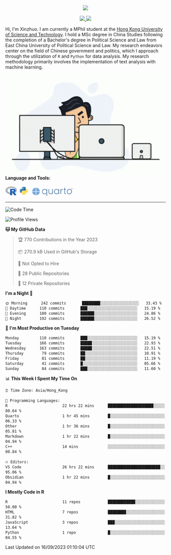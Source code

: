 <div align='center'>
<img src='https://readme-typing-svg.herokuapp.com?font=Lora&color=4d3900&center=true&lines=HKUST+Mphil+in+SOSC;Focus+on+China;Code+for+PoliSci'/>
</div>

<p align='center'>
 <a href='https://www.linkedin.com/in/xinzhuo-huang-5161011ba/' target='_blank'>
        <img src='https://img.shields.io/badge/linkedin%20-%230077B5.svg?&style=for-the-badge&logo=linkedin&logoColor=white'/>
    </a>
 <a href='https://twitter.com/HsinchoH' target='_blank'>
        <img src='https://img.shields.io/badge/Twitter-1DA1F2?style=for-the-badge&logo=twitter&logoColor=white'/>
    </a>
    </p>
    
Hi, I'm Xinzhuo. I am currently a MPhil student at the [Hong Kong University of Science and Technology](https://sosc.hkust.edu.hk/node/613). I hold a MSc degree in China Studies following the completion of a Bachelor's degree in Political Science and Law from East China University of Political Science and Law. My research endeavors center on the field of Chinese government and politics, which I approach through the utilization of `R` and `Python` for data analysis. My research methodology primarily involves the implementation of text analysis with machine learning.




<img align='right' src="https://github.com/xinzhuohkust/xinzhuohkust/blob/main/programmer.gif" width="590">



**Language and Tools:**  

<code><img height="36" src="https://raw.githubusercontent.com/github/explore/80688e429a7d4ef2fca1e82350fe8e3517d3494d/topics/r/r.png"></code>
<code><img height="36" src="https://raw.githubusercontent.com/github/explore/80688e429a7d4ef2fca1e82350fe8e3517d3494d/topics/python/python.png"></code>
<code><img height="32" src="https://github.com/quarto-dev/quarto-r/blob/main/man/figures/quarto.png"></code>

---
<!--START_SECTION:waka-->
![Code Time](http://img.shields.io/badge/Code%20Time-902%20hrs%2015%20mins-blue)

![Profile Views](http://img.shields.io/badge/Profile%20Views-1-blue)

**🐱 My GitHub Data** 

> 🏆 770 Contributions in the Year 2023
 > 
> 📦 270.9 kB Used in GitHub's Storage 
 > 
> 🚫 Not Opted to Hire
 > 
> 📜 28 Public Repositories 
 > 
> 🔑 12 Private Repositories  
 > 
**I'm a Night 🦉** 

```text
🌞 Morning      242 commits       ████████░░░░░░░░░░░░░░░░░   33.43 % 
🌆 Daytime      110 commits       ███░░░░░░░░░░░░░░░░░░░░░░   15.19 % 
🌃 Evening      180 commits       ██████░░░░░░░░░░░░░░░░░░░   24.86 % 
🌙 Night        192 commits       ██████░░░░░░░░░░░░░░░░░░░   26.52 % 

```
📅 **I'm Most Productive on Tuesday** 

```text
Monday         110 commits       ███░░░░░░░░░░░░░░░░░░░░░░   15.19 % 
Tuesday        166 commits       █████░░░░░░░░░░░░░░░░░░░░   22.93 % 
Wednesday      163 commits       █████░░░░░░░░░░░░░░░░░░░░   22.51 % 
Thursday        79 commits       ██░░░░░░░░░░░░░░░░░░░░░░░   10.91 % 
Friday          81 commits       ██░░░░░░░░░░░░░░░░░░░░░░░   11.19 % 
Saturday        41 commits       █░░░░░░░░░░░░░░░░░░░░░░░░   05.66 % 
Sunday          84 commits       ███░░░░░░░░░░░░░░░░░░░░░░   11.60 % 

```


📊 **This Week I Spent My Time On** 

```text
⌚︎ Time Zone: Asia/Hong_Kong

💬 Programming Languages: 
R                        22 hrs 22 mins      ████████████████████░░░░░   80.64 % 
Quarto                   1 hr 45 mins        █░░░░░░░░░░░░░░░░░░░░░░░░   06.33 % 
Other                    1 hr 36 mins        █░░░░░░░░░░░░░░░░░░░░░░░░   05.81 % 
Markdown                 1 hr 22 mins        █░░░░░░░░░░░░░░░░░░░░░░░░   04.94 % 
C++                      14 mins             ░░░░░░░░░░░░░░░░░░░░░░░░░   00.84 % 

🔥 Editors: 
VS Code                  26 hrs 22 mins      ███████████████████████░░   95.06 % 
Obsidian                 1 hr 22 mins        █░░░░░░░░░░░░░░░░░░░░░░░░   04.94 % 

```

**I Mostly Code in R** 

```text
R                        11 repos            ████████████░░░░░░░░░░░░░   50.00 % 
HTML                     7 repos             ████████░░░░░░░░░░░░░░░░░   31.82 % 
JavaScript               3 repos             ███░░░░░░░░░░░░░░░░░░░░░░   13.64 % 
Python                   1 repo              █░░░░░░░░░░░░░░░░░░░░░░░░   04.55 % 

```



 Last Updated on 16/09/2023 01:10:04 UTC
<!--END_SECTION:waka-->
    
    
    
    
    
    
    
    
